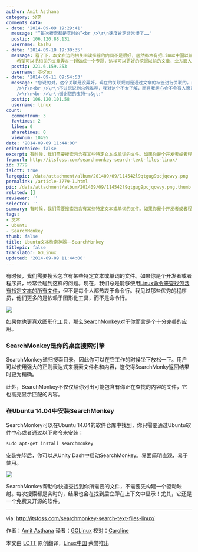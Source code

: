 ```yaml
---
author: Amit Asthana
category: 分享
comments_data:
- date: '2014-09-09 19:29:41'
  message: "“每次搜索都是实时的”<br />\r\n速度肯定非常慢了……"
  postip: 106.120.88.131
  username: kashu
- date: '2014-09-10 19:30:35'
  message: 看了下，本文右边的相关阅读推荐的内同不是很好，居然都木有把Linux中国以前发布的有关Linux中的搜索工具列出来。这样就无法形成以点带面的效果。如果相关阅读里面的推荐算法做的不是很好的话，那么可以尝试一些众包模式，让访客们来投篇推荐网站内的相关文章，这样可以有效提高网站内文章的关联性，是的每一篇文章都增大被人们阅读到的概率，而不是随着时间的流逝而沉到楼底。
    希望可以把相关的文章弄在一起做成一个专题，这样可以更好的挖掘以前的文章，业方面人们系统的学习总结Linux相关的知识。
  postip: 221.6.159.253
  username: 朩ダo○
- date: '2014-09-11 09:54:53'
  message: "您说的对，这个关联是没弄好。现在的关联规则是通过文章的标签进行关联的，而这篇文章却没有设置“搜索”、“检索”等标签，所以推荐的都是关联不大的。<br
    />\r\n<br />\r\n不过您说到总包推荐，我对这个不太了解，而且我担心会不会有人愿意来推荐？<br />\r\n<br />\r\n你说的专题的方式，这个倒是我想好要做的，非但是一些零散的文章，成系列的文章其实也不少了，但是都没有有效的组织起来。这个我觉得确实应该做好。<br
    />\r\n<br />\r\n谢谢您的支持~:&gt;"
  postip: 106.120.101.58
  username: linux
count:
  commentnum: 3
  favtimes: 2
  likes: 0
  sharetimes: 0
  viewnum: 10495
date: '2014-09-09 11:44:00'
editorchoice: false
excerpt: 有时候，我们需要搜索包含有某些特定文本或单词的文件。如果你是个开发者或者程序员，经常会碰到这问题。现在，我们总是能够使用Linux命令来查找包含有指定文本的所有文件，但不是每个人都热衷于命令行的。我见过那些优秀的程序员，他们更多的是依赖于图形化工具，而不是命令行。
fromurl: http://itsfoss.com/searchmonkey-search-text-files-linux/
id: 3779
islctt: true
largepic: /data/attachment/album/201409/09/114542l9qtgug9pcjqcwvy.png
permalink: /article-3779-1.html
pic: /data/attachment/album/201409/09/114542l9qtgug9pcjqcwvy.png.thumb.jpg
related: []
reviewer: ''
selector: ''
summary: 有时候，我们需要搜索包含有某些特定文本或单词的文件。如果你是个开发者或者程序员，经常会碰到这问题。现在，我们总是能够使用Linux命令来查找包含有指定文本的所有文件，但不是每个人都热衷于命令行的。我见过那些优秀的程序员，他们更多的是依赖于图形化工具，而不是命令行。
tags:
- 文本
- Ubuntu
- SearchMonkey
thumb: false
title: Ubuntu文本检索神器——SearchMonkey
titlepic: false
translator: GOLinux
updated: '2014-09-09 11:44:00'
---
```


有时候，我们需要搜索包含有某些特定文本或单词的文件。如果你是个开发者或者程序员，经常会碰到这样的问题。现在，我们总是能够使用[Linux命令来查找包含有指定文本的所有文件](http://www.computerandyou.net/2011/06/how-to-find-all-files-containing-specific-text-in-linux/)，但不是每个人都热衷于命令行。我见过那些优秀的程序员，他们更多的是依赖于图形化工具，而不是命令行。


![](/data/attachment/album/201409/09/114542l9qtgug9pcjqcwvy.png)


如果你也更喜欢图形化工具，那么[SearchMonkey](http://searchmonkey.embeddediq.com/)对于你而言是个十分完美的应用。


### SearchMonkey是你的桌面搜索引擎


SearchMonkey递归搜索目录，因此你可以在它工作的时候坐下放松一下。用户可以使用强大的正则表达式来搜索文件名和内容，这使得SearchMonky返回结果时更为精确。


此外，SearchMonkey不仅仅给你列出可能包含有你正在查找的内容的文件，它也高亮显示匹配的内容。


### 在Ubuntu 14.04中安装SearchMonkey


SearchMonkey可以在Ubuntu 14.04的软件仓库中找到，你只需要通过Ubuntu软件中心或者通过以下命令来安装：



```
sudo apt-get install searchmonkey

```

安装完毕后，你可以从Unity Dash中启动SearchMonkey。界面简明直观，易于使用。


[![](https://camo.githubusercontent.com/c2baa11c4873269db74e5fa610eaf5b058f7ff2a/687474703a2f2f697473666f73732e697473666f73732e6e6574646e612d63646e2e636f6d2f77702d636f6e74656e742f75706c6f6164732f323031342f30382f5365617263684d6f6e6b65795f5562756e74752e6a706567)](https://camo.githubusercontent.com/c2baa11c4873269db74e5fa610eaf5b058f7ff2a/687474703a2f2f697473666f73732e697473666f73732e6e6574646e612d63646e2e636f6d2f77702d636f6e74656e742f75706c6f6164732f323031342f30382f5365617263684d6f6e6b65795f5562756e74752e6a706567)


SearchMonkey帮助你快速查找到你所需要的文件，不需要先构建一个驱动映射。每次搜索都是实时的，结果也会在找到后立即在上下文中显示！尤其，它还是一个免费又开源的软件。




---


via: <http://itsfoss.com/searchmonkey-search-text-files-linux/>


作者：[Amit Asthana](http://itsfoss.com/author/amit/) 译者：[GOLinux](https://github.com/GOLinux) 校对：[Caroline](https://github.com/carolinewuyan)


本文由 [LCTT](https://github.com/LCTT/TranslateProject) 原创翻译，[Linux中国](http://linux.cn/) 荣誉推出